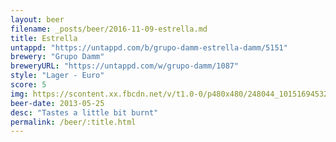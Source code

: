 ```yaml
---
layout: beer
filename: _posts/beer/2016-11-09-estrella.md
title: Estrella
untappd: "https://untappd.com/b/grupo-damm-estrella-damm/5151"
brewery: "Grupo Damm"
breweryURL: "https://untappd.com/w/grupo-damm/1087"
style: "Lager - Euro"
score: 5
img: https://scontent.xx.fbcdn.net/v/t1.0-0/p480x480/248044_10151694532898745_1441204919_n.jpg?oh=db12f2b9461eb965716a0d98948c81f1&oe=58FF061A
beer-date: 2013-05-25
desc: "Tastes a little bit burnt"
permalink: /beer/:title.html
---
```

